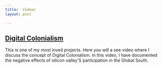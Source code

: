 ```yaml
---
title:  Videos
layout: post

---
```


[Digital Colonialism ](https://www.youtube.com/watch?v=cTdgmZDESCw&feature=youtu.be)
--------

This is one of my most loved projects. Here you will a see video where I discuss the concept of Digital Colonialism. In this video,  I have documented the negative effects of silicon valley'S participation  in the Global South. 



